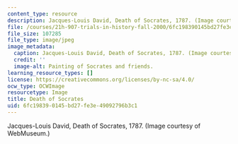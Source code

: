 ```yaml
---
content_type: resource
description: Jacques-Louis David, Death of Socrates, 1787. (Image courtesy of WebMuseum.)
file: /courses/21h-907-trials-in-history-fall-2000/6fc198390145bd27fe3e49092796b3c1_21h-907f00.jpg
file_size: 107285
file_type: image/jpeg
image_metadata:
  caption: Jacques-Louis David, Death of Socrates, 1787. (Image courtesy of[WebMuseum](http://www.ibiblio.org/wm/).)
  credit: ''
  image-alt: Painting of Socrates and friends.
learning_resource_types: []
license: https://creativecommons.org/licenses/by-nc-sa/4.0/
ocw_type: OCWImage
resourcetype: Image
title: Death of Socrates
uid: 6fc19839-0145-bd27-fe3e-49092796b3c1
---
```

Jacques-Louis David, Death of Socrates, 1787. (Image courtesy of WebMuseum.)